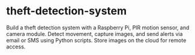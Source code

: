 # theft-detection-system
Build a theft detection system with a Raspberry Pi, PIR motion sensor, and camera module. Detect movement, capture images, and send alerts via email or SMS using Python scripts. Store images on the cloud for remote access.

